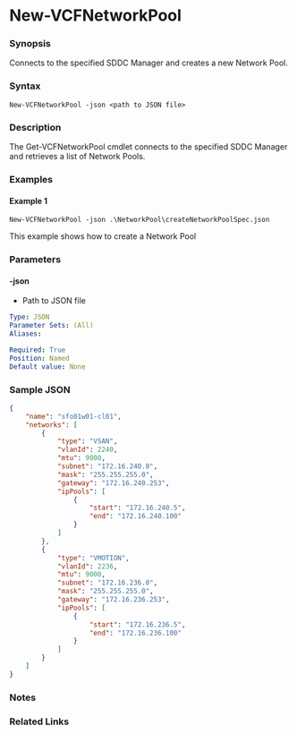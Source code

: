 # New-VCFNetworkPool

### Synopsis
Connects to the specified SDDC Manager and creates a new Network Pool.

### Syntax
```
New-VCFNetworkPool -json <path to JSON file>
```

### Description
The Get-VCFNetworkPool cmdlet connects to the specified SDDC Manager and retrieves a list of Network Pools.


### Examples
#### Example 1
```
New-VCFNetworkPool -json .\NetworkPool\createNetworkPoolSpec.json
```
This example shows how to create a Network Pool

### Parameters

#### -json
- Path to JSON file

```yaml
Type: JSON
Parameter Sets: (All)
Aliases:

Required: True
Position: Named
Default value: None
```

### Sample JSON
```json
{
	"name": "sfo01w01-cl01",
	"networks": [
		{
			"type": "VSAN",
			"vlanId": 2240,
			"mtu": 9000,
			"subnet": "172.16.240.0",
			"mask": "255.255.255.0",
			"gateway": "172.16.240.253",
			"ipPools": [
				{
					"start": "172.16.240.5",
					"end": "172.16.240.100"
				}
			]
		},
		{
			"type": "VMOTION",
			"vlanId": 2236,
			"mtu": 9000,
			"subnet": "172.16.236.0",
			"mask": "255.255.255.0",
			"gateway": "172.16.236.253",
			"ipPools": [
				{
					"start": "172.16.236.5",
					"end": "172.16.236.100"
				}
			]
		}
	]
}
```

### Notes

### Related Links
